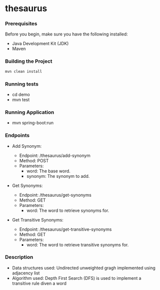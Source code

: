 # thesaurus

### Prerequisites

Before you begin, make sure you have the following installed:

- Java Development Kit (JDK)
- Maven

### Building the Project

```bash
mvn clean install
```

### Running tests

- cd demo
- mvn test

### Running Application
- mvn spring-boot:run




### Endpoints

- Add Synonym:
    - Endpoint: /thesaurus/add-synonym
    - Method: POST
    - Parameters:
        - word: The base word.
        - synonym: The synonym to add.

- Get Synonyms:
    - Endpoint: /thesaurus/get-synonyms
    - Method: GET
    - Parameters:
        - word: The word to retrieve synonyms for.

- Get Transitive Synonyms:
    - Endpoint: /thesaurus/get-transitive-synonyms
    - Method: GET
    - Parameters:
        - word: The word to retrieve transitive synonyms for.

### Description
- Data structures used: Undirected unweighted gragh implemented using adjacency list
- Algorithm used: Depth First Search (DFS) is used to  implement a transitive rule diven a word